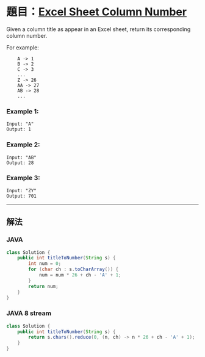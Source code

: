 # 題目：[Excel Sheet Column Number](https://leetcode.com/problems/excel-sheet-column-number/)

Given a column title as appear in an Excel sheet, return its corresponding column number.

For example:

```
    A -> 1
    B -> 2
    C -> 3
    ...
    Z -> 26
    AA -> 27
    AB -> 28
    ...
```

### **Example 1:**

```
Input: "A"
Output: 1
```

### **Example 2:**

```
Input: "AB"
Output: 28
```

### **Example 3:**

```
Input: "ZY"
Output: 701
```

---

## 解法

### JAVA

``` java
class Solution {
    public int titleToNumber(String s) {
        int num = 0;
        for (char ch : s.toCharArray()) {
            num = num * 26 + ch - 'A' + 1;
        }
        return num;
    }
}
```

### JAVA 8 stream

``` java
class Solution {
    public int titleToNumber(String s) {
        return s.chars().reduce(0, (n, ch) -> n * 26 + ch - 'A' + 1);
    }
}
```
